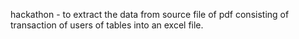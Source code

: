 hackathon - to extract the data from source file of pdf consisting of transaction of users of tables into an excel file.
